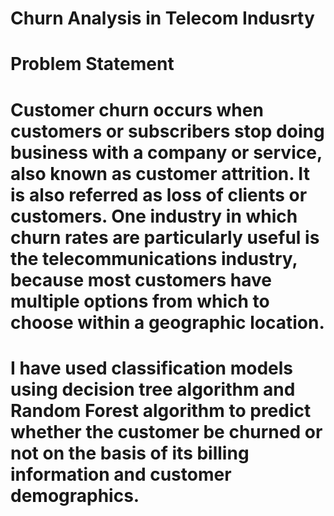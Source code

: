 # Churn Analysis in Telecom Indusrty
# Problem Statement
# Customer churn occurs when customers or subscribers stop doing business with a company or service, also known as customer attrition. It is also referred as loss of clients or customers. One industry in which churn rates are particularly useful is the telecommunications industry, because most customers have multiple options from which to choose within a geographic location.
# I have used classification models using decision tree algorithm and Random Forest algorithm to predict whether the customer be churned or not on the basis of its billing information and customer demographics.
